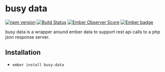 # busy data
[![npm version](https://badge.fury.io/js/busy-data.svg)](https://badge.fury.io/js/busy-data)
[![Build Status](https://travis-ci.org/busybusy/webapp-busy-data.svg?branch=master)](https://travis-ci.org/busybusy/webapp-busy-data)
[![Ember Observer Score](https://emberobserver.com/badges/busy-data.svg)](https://emberobserver.com/addons/busy-data)
[![Ember badge][ember-badge]][embadge]

busy data is a wrapper around ember data to support rest api calls to a php json response server.

## Installation

* `ember install busy-data`

[embadge]: http://embadge.io/
[ember-badge]: https://embadge.io/v1/busybusy/webapp-busy-data/master/ember-cli
